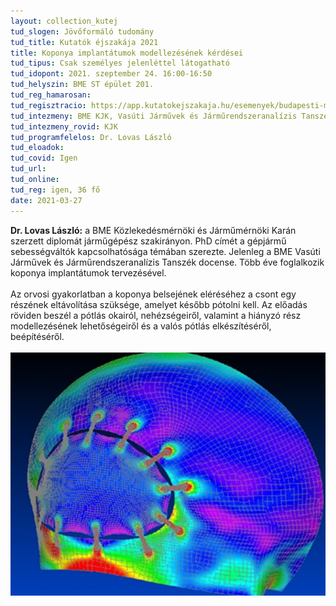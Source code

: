 ```yaml
---
layout: collection_kutej
tud_slogen: Jövőformáló tudomány
tud_title: Kutatók éjszakája 2021
title: Koponya implantátumok modellezésének kérdései
tud_tipus: Csak személyes jelenléttel látogatható
tud_idopont: 2021. szeptember 24. 16:00-16:50
tud_helyszin: BME ST épület 201.
tud_reg_hamarosan:
tud_regisztracio: https://app.kutatokejszakaja.hu/esemenyek/budapesti-muszaki-es-gazdasagtudomanyi-egyetem/koponya-implantatumok-modellezesenek-kerdesei
tud_intezmeny: BME KJK, Vasúti Járművek és Járműrendszeranalízis Tanszék
tud_intezmeny_rovid: KJK
tud_programfelelos: Dr. Lovas László
tud_eloadok:
tud_covid: Igen
tud_url:
tud_online:
tud_reg: igen, 36 fő
date: 2021-03-27
---
```


<b>Dr. Lovas László:</b> a BME Közlekedésmérnöki és Járműmérnöki Karán szerzett diplomát járműgépész szakirányon. PhD címét a gépjármű sebességváltók kapcsolhatósága témában szerezte. Jelenleg a BME Vasúti Járművek és Járműrendszeranalízis Tanszék docense. Több éve foglalkozik koponya implantátumok tervezésével.
<br><br>
Az orvosi gyakorlatban a koponya belsejének eléréséhez a csont egy részének eltávolítása szüksége, amelyet később pótolni kell. Az előadás röviden beszél a pótlás okairól, nehézségeiről, valamint a hiányzó rész modellezésének lehetőségeiről és a valós pótlás elkészítéséről, beépítéséről. 
<br><br>
<img src="images/koponya_implantatum.jpg" max-width="500" class="center"> 

